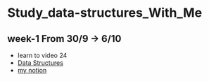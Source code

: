 # Study_data-structures_With_Me

## week-1 From 30/9 -> 6/10 
- learn to video 24 
- [Data Structures](https://www.youtube.com/playlist?list=PL2_aWCzGMAwI3W_JlcBbtYTwiQSsOTa6P)
- [my notion](https://www.notion.so/Data-Structure-e35b509ee60b4802a5fc6782802ee99e?pvs=4)

